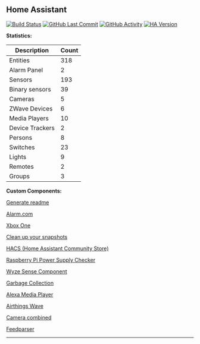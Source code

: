 
## Home Assistant

[![Build Status](https://travis-ci.com/stroodl3bug/upgraded-couscous.svg?branch=master)](https://travis-ci.com/stroodl3bug/upgraded-couscous)
[![GitHub Last Commit](https://img.shields.io/github/last-commit/stroodl3bug/upgraded-couscous)](https://github.com/stroodl3bug/upgraded-couscous/commits/master)
[![GitHub Activity](https://img.shields.io/github/commit-activity/m/stroodl3bug/upgraded-couscous)](https://github.com/stroodl3bug/upgraded-couscous/commits/master)
[![HA Version](https://img.shields.io/badge/Running%20Home%20Assistant-0.108.3%20(Latest)-brightgreen)](https://github.com/home-assistant/home-assistant/releases/latest)


**Statistics:**

Description | Count
-- | --
Entities | 318
Alarm Panel | 2
Sensors | 193
Binary sensors | 39
Cameras | 5
ZWave Devices | 6
Media Players | 10
Device Trackers  | 2
Persons | 8
Switches | 23
Lights | 9
Remotes | 2
Groups | 3

**Custom Components:**


[Generate readme](https://github.com/custom-components/readme)

[Alarm.com](https://www.github.com/uvjustin/alarmdotcomajax)

[Xbox One](https://github.com/ericleb010/hassio-addons/tree/master/xboxone)

[Clean up your snapshots](https://github.com/tmonck/clean_up_snapshots)

[HACS (Home Assistant Community Store)](https://hacs.xyz/docs/configuration/start)

[Raspberry Pi Power Supply Checker](https://github.com/custom-components/sensor.rpi_power/blob/master/README.md)

[Wyze Sense Component](https://github.com/kevinvincent/wyzesense)

[Garbage Collection](https://github.com/bruxy70/Garbage-Collection/)

[Alexa Media Player](https://github.com/custom-components/alexa_media_player/wiki)

[Airthings Wave](https://github.com/custom-components/sensor.airthings_wave/)

[Camera combined](https://github.com/custom-components/combined)

[Feedparser](https://github.com/custom-components/feedparser/blob/master/README.md)


***
